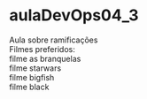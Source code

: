 # aulaDevOps04_3
Aula sobre ramificações<br>
Filmes preferidos:<br>
filme as branquelas<br>
filme starwars<br>
filme bigfish<br>
filme black<br>

